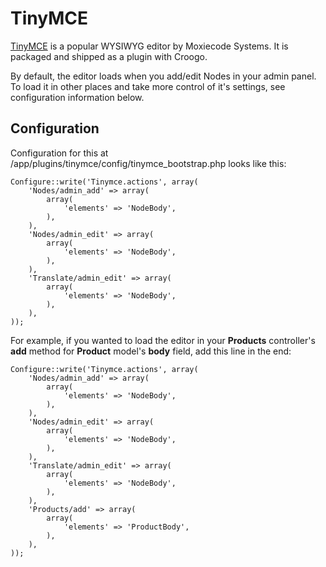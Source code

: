 # TinyMCE

[TinyMCE](http://tinymce.moxiecode.com/) is a popular WYSIWYG editor by Moxiecode Systems. It is packaged and shipped as a plugin with Croogo.

By default, the editor loads when you add/edit Nodes in your admin panel. To load it in other places and take more control of it's settings, see configuration information below.

## Configuration

Configuration for this at /app/plugins/tinymce/config/tinymce_bootstrap.php looks like this:

    Configure::write('Tinymce.actions', array(
        'Nodes/admin_add' => array(
            array(
                'elements' => 'NodeBody',
            ),
        ),
        'Nodes/admin_edit' => array(
            array(
                'elements' => 'NodeBody',
            ),
        ),
        'Translate/admin_edit' => array(
            array(
                'elements' => 'NodeBody',
            ),
        ),
    ));

For example, if you wanted to load the editor in your **Products** controller's **add** method for **Product** model's **body** field, add this line in the end:

    Configure::write('Tinymce.actions', array(
        'Nodes/admin_add' => array(
            array(
                'elements' => 'NodeBody',
            ),
        ),
        'Nodes/admin_edit' => array(
            array(
                'elements' => 'NodeBody',
            ),
        ),
        'Translate/admin_edit' => array(
            array(
                'elements' => 'NodeBody',
            ),
        ),
        'Products/add' => array(
            array(
                'elements' => 'ProductBody',
            ),
        ),
    ));